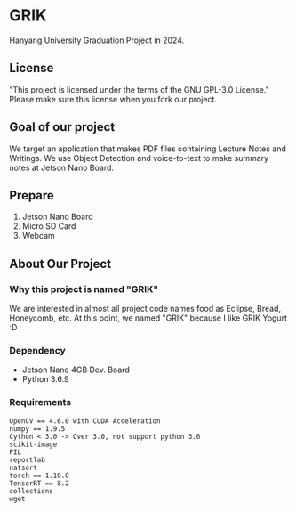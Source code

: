 # GRIK
Hanyang University Graduation Project in 2024.

## License
"This project is licensed under the terms of the GNU GPL-3.0 License."
Please make sure this license when you fork our project.

## Goal of our project
We target an application that makes PDF files containing Lecture Notes and Writings.
We use Object Detection and voice-to-text to make summary notes at Jetson Nano Board.

## Prepare
1. Jetson Nano Board
2. Micro SD Card
3. Webcam

## About Our Project
### Why this project is named "GRIK"
We are interested in almost all project code names food as Eclipse, Bread, Honeycomb, etc.
At this point, we named "GRIK" because I like GRIK Yogurt :D
### Dependency
- Jetson Nano 4GB Dev. Board
- Python 3.6.9
### Requirements
```
OpenCV == 4.6.0 with CUDA Acceleration
numpy == 1.9.5
Cython < 3.0 -> Over 3.0, not support python 3.6
scikit-image
PIL
reportlab
natsort
torch == 1.10.0
TensorRT == 8.2
collections
wget
```
